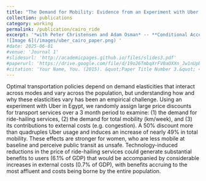 ```yaml
---
title: "The Demand for Mobility: Evidence from an Experiment with Uber Riders"
collection: publications
category: working
permalink: /publication/cairo_ride
excerpt: '*with Peter Christensen and Adam Osman* -- **Conditional Accepted on Journal of Public Economics** - [PDF Link](https://drive.google.com/file/d/19o26TmbqXrFV0aOXXn_Jw1nUpbnyxepo/view?usp=sharing)
![Image 6](/images/uber_cairo_paper.png) '
#date: 2025-06-01
#venue: 'Journal 1'
#slidesurl: 'http://academicpages.github.io/files/slides3.pdf'
#paperurl: 'https://drive.google.com/file/d/19o26TmbqXrFV0aOXXn_Jw1nUpbnyxepo/view?usp=sharing'
#citation: 'Your Name, You. (2015). &quot;Paper Title Number 3.&quot; <i>Journal 1</i>. 1(3).'
---
```


Optimal transportation policies depend on demand elasticities that interact across modes and vary across the population, but understanding how and why these elasticities vary has been an empirical challenge. Using an experiment with Uber in Egypt, we randomly assign large price discounts for transport services over a 3 month period to examine: (1) the demand for ride-hailing services, (2) the demand for total mobility (km/week), and (3) its contributions to external costs (e.g. congestion). A 50% discount more than quadruples Uber usage and induces an increase of nearly 49% in total mobility. These effects are stronger for women, who are less mobile at baseline and perceive public transit as unsafe. Technology-induced reductions in the price of ride-hailing services could generate substantial benefits to users (6.1% of GDP) that would be accompanied by considerable increases in external costs (0.7% of GDP), with benefits accruing to the most affluent and costs being borne by the entire population.

